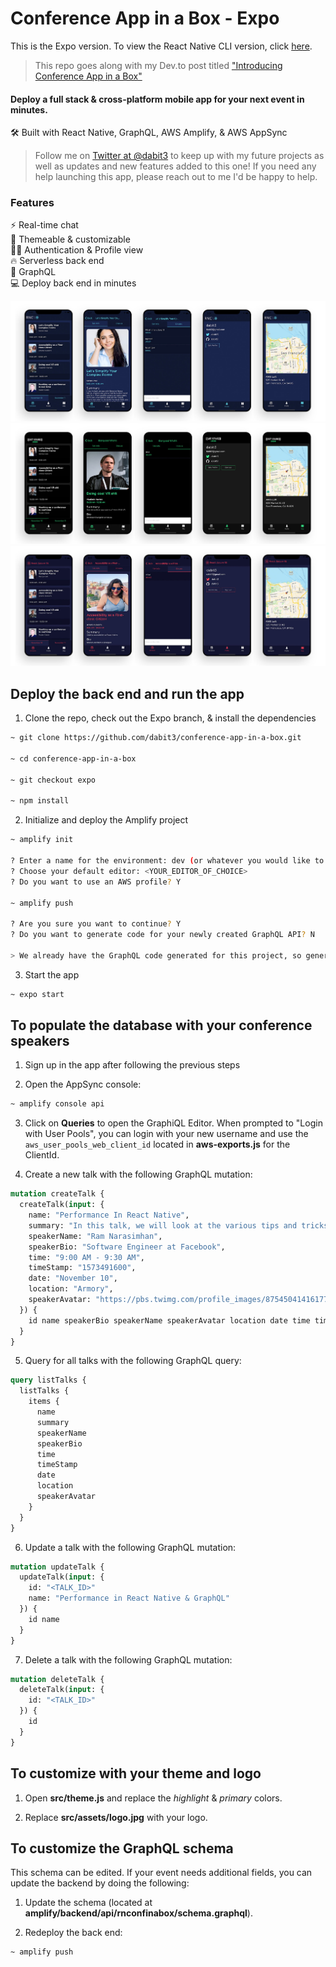 # Conference App in a Box - Expo

This is the Expo version. To view the React Native CLI version, click [here](https://github.com/dabit3/conference-app-in-a-box).

> This repo goes along with my Dev.to post titled ["Introducing Conference App in a Box"](https://dev.to/dabit3/introducing-conference-app-in-a-box-kgj)

#### Deploy a full stack & cross-platform mobile app for your next event in minutes.

🛠 Built with React Native, GraphQL, AWS Amplify, & AWS AppSync

> Follow me on [Twitter at @dabit3](https://twitter.com/dabit3) to keep up with my future projects as well as updates and new features added to this one! If you need any help launching this app, please reach out to me I'd be happy to help.

### Features

⚡️ Real-time chat   
👾 Themeable & customizable   
👮‍♂️ Authentication & Profile view   
🔥 Serverless back end   
🚀 GraphQL   
💻 Deploy back end in minutes

![](./src/assets/confapps1.jpg)
![](./src/assets/confapps2.jpg)
![](./src/assets/confapps3.jpg)

## Deploy the back end and run the app

1. Clone the repo, check out the Expo branch, & install the dependencies

```sh
~ git clone https://github.com/dabit3/conference-app-in-a-box.git

~ cd conference-app-in-a-box

~ git checkout expo

~ npm install
```

2. Initialize and deploy the Amplify project

```sh
~ amplify init

? Enter a name for the environment: dev (or whatever you would like to call this env)
? Choose your default editor: <YOUR_EDITOR_OF_CHOICE>
? Do you want to use an AWS profile? Y

~ amplify push

? Are you sure you want to continue? Y
? Do you want to generate code for your newly created GraphQL API? N

> We already have the GraphQL code generated for this project, so generating it here is not necessary.
```

3. Start the app

```sh
~ expo start
```

## To populate the database with your conference speakers

1. Sign up in the app after following the previous steps

2. Open the AppSync console:

```sh
~ amplify console api
```

3. Click on __Queries__ to open the GraphiQL Editor. When prompted to "Login with User Pools", you can login with your new username and use the `aws_user_pools_web_client_id` located in __aws-exports.js__ for the ClientId.

4. Create a new talk with the following GraphQL mutation:

```graphql
mutation createTalk {
  createTalk(input: {
    name: "Performance In React Native",
    summary: "In this talk, we will look at the various tips and tricks for taking full advantage of React Native and using the performance attributes of the new architecture.",
    speakerName: "Ram Narasimhan",
    speakerBio: "Software Engineer at Facebook",
    time: "9:00 AM - 9:30 AM",
    timeStamp: "1573491600",
    date: "November 10",
    location: "Armory",
    speakerAvatar: "https://pbs.twimg.com/profile_images/875450414161772544/UjefWmmL_400x400.jpg"
  }) {
    id name speakerBio speakerName speakerAvatar location date time timeStamp
  }
}
```

5. Query for all talks with the following GraphQL query:

```graphql
query listTalks {
  listTalks {
    items {
      name
      summary
      speakerName
      speakerBio
      time
      timeStamp
      date
      location
      speakerAvatar
    }
  }
}
```

6. Update a talk with the following GraphQL mutation:

```graphql
mutation updateTalk {
  updateTalk(input: {
    id: "<TALK_ID>"
    name: "Performance in React Native & GraphQL"
  }) {
    id name
  }
}
```

7. Delete a talk with the following GraphQL mutation:

```graphql
mutation deleteTalk {
  deleteTalk(input: {
    id: "<TALK_ID>"
  }) {
    id
  }
}
```

## To customize with your theme and logo

1. Open __src/theme.js__ and replace the _highlight_ & _primary_ colors.

2. Replace __src/assets/logo.jpg__ with your logo.

## To customize the GraphQL schema

This schema can be edited. If your event needs additional fields, you can update the backend by doing the following:

1. Update the schema (located at __amplify/backend/api/rnconfinabox/schema.graphql__).

2. Redeploy the back end:

```sh
~ amplify push
```